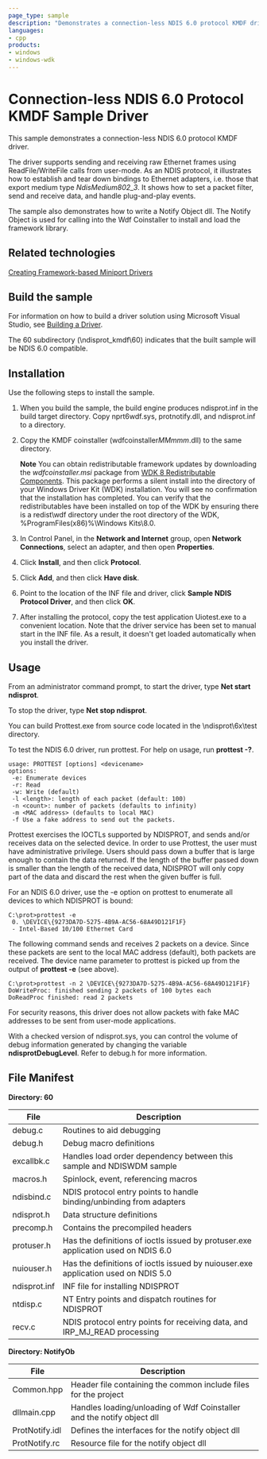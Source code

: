 ```yaml
---
page_type: sample
description: "Demonstrates a connection-less NDIS 6.0 protocol KMDF driver."
languages:
- cpp
products:
- windows
- windows-wdk
---
```


<!---
    name: Connection-less NDIS 6.0 Protocol KMDF Sample Driver
    platform: KMDF
    language: cpp
    category: Network
    description: Demonstrates a connection-less NDIS 6.0 protocol KMDF driver.
    samplefwlink: http://go.microsoft.com/fwlink/p/?LinkId=620197
--->

# Connection-less NDIS 6.0 Protocol KMDF Sample Driver

This sample demonstrates a connection-less NDIS 6.0 protocol KMDF driver.

The driver supports sending and receiving raw Ethernet frames using ReadFile/WriteFile calls from user-mode. As an NDIS protocol, it illustrates how to establish and tear down bindings to Ethernet adapters, i.e. those that export medium type *NdisMedium802\_3*. It shows how to set a packet filter, send and receive data, and handle plug-and-play events.

The sample also demonstrates how to write a Notify Object dll. The Notify Object is used for calling into the Wdf Coinstaller to install and load the framework library.

Related technologies
--------------------

[Creating Framework-based Miniport Drivers](http://msdn.microsoft.com/en-us/library/windows/hardware/ff540778)

Build the sample
----------------

For information on how to build a driver solution using Microsoft Visual Studio, see [Building a Driver](http://msdn.microsoft.com/en-us/library/windows/hardware/ff554644).

The 60 subdirectory (\\ndisprot\_kmdf\\60) indicates that the built sample will be NDIS 6.0 compatible.

Installation
------------

Use the following steps to install the sample.

1.  When you build the sample, the build engine produces ndisprot.inf in the build target directory. Copy nprt6wdf.sys, protnotify.dll, and ndisprot.inf to a directory.
2.  Copy the KMDF coinstaller (wdfcoinstaller*MMmmm*.dll) to the same directory.

    **Note** You can obtain redistributable framework updates by downloading the *wdfcoinstaller.msi* package from [WDK 8 Redistributable Components](http://go.microsoft.com/fwlink/p/?LinkID=226396). This package performs a silent install into the directory of your Windows Driver Kit (WDK) installation. You will see no confirmation that the installation has completed. You can verify that the redistributables have been installed on top of the WDK by ensuring there is a redist\\wdf directory under the root directory of the WDK, %ProgramFiles(x86)%\\Windows Kits\\8.0.

3.  In Control Panel, in the **Network and Internet** group, open **Network Connections**, select an adapter, and then open **Properties**.

4.  Click **Install**, and then click **Protocol**.

5.  Click **Add**, and then click **Have disk**.

6.  Point to the location of the INF file and driver, click **Sample NDIS Protocol Driver**, and then click **OK**.

7.  After installing the protocol, copy the test application Uiotest.exe to a convenient location. Note that the driver service has been set to manual start in the INF file. As a result, it doesn't get loaded automatically when you install the driver.

Usage
-----

From an administrator command prompt, to start the driver, type **Net start ndisprot**.

To stop the driver, type **Net stop ndisprot**.

You can build Prottest.exe from source code located in the \\ndisprot\\6x\\test directory.

To test the NDIS 6.0 driver, run prottest. For help on usage, run **prottest -?**.

```
usage: PROTTEST [options] <devicename>
options:
 -e: Enumerate devices
 -r: Read
 -w: Write (default)
 -l <length>: length of each packet (default: 100)
 -n <count>: number of packets (defaults to infinity)
 -m <MAC address> (defaults to local MAC)
 -f Use a fake address to send out the packets.
```


Prottest exercises the IOCTLs supported by NDISPROT, and sends and/or receives data on the selected device. In order to use Prottest, the user must have administrative privilege. Users should pass down a buffer that is large enough to contain the data returned. If the length of the buffer passed down is smaller than the length of the received data, NDISPROT will only copy part of the data and discard the rest when the given buffer is full.

For an NDIS 6.0 driver, use the -e option on prottest to enumerate all devices to which NDISPROT is bound:

```
C:\prot>prottest -e
 0. \DEVICE\{9273DA7D-5275-4B9A-AC56-68A49D121F1F}
 - Intel-Based 10/100 Ethernet Card
```

The following command sends and receives 2 packets on a device. Since these packets are sent to the local MAC address (default), both packets are received. The device name parameter to prottest is picked up from the output of **prottest -e** (see above).

```
C:\prot>prottest -n 2 \DEVICE\{9273DA7D-5275-4B9A-AC56-68A49D121F1F}
DoWriteProc: finished sending 2 packets of 100 bytes each
DoReadProc finished: read 2 packets
```

For security reasons, this driver does not allow packets with fake MAC addresses to be sent from user-mode applications.

With a checked version of ndisprot.sys, you can control the volume of debug information generated by changing the variable **ndisprotDebugLevel**. Refer to debug.h for more information.

File Manifest
-------------

**Directory: 60**

File | Description 
-----|------------
debug.c | Routines to aid debugging
debug.h | Debug macro definitions
excallbk.c | Handles load order dependency between this sample and NDISWDM sample
macros.h | Spinlock, event, referencing macros
ndisbind.c | NDIS protocol entry points to handle binding/unbinding from adapters
ndisprot.h | Data structure definitions
precomp.h | Contains the precompiled headers
protuser.h | Has the definitions of ioctls issued by protuser.exe application used on NDIS 6.0 
nuiouser.h | Has the definitions of ioctls issued by nuiouser.exe application used on NDIS 5.0 
ndisprot.inf | INF file for installing NDISPROT
ntdisp.c | NT Entry points and dispatch routines for NDISPROT
recv.c | NDIS protocol entry points for receiving data, and IRP_MJ_READ processing

**Directory: NotifyOb**

File | Description 
-----|------------
Common.hpp | Header file containing the common include files for the project
dllmain.cpp |  Handles loading/unloading of Wdf Coinstaller and the notify object dll
ProtNotify.idl |  Defines the interfaces for the notify object dll
ProtNotify.rc |  Resource file for the notify object dll
